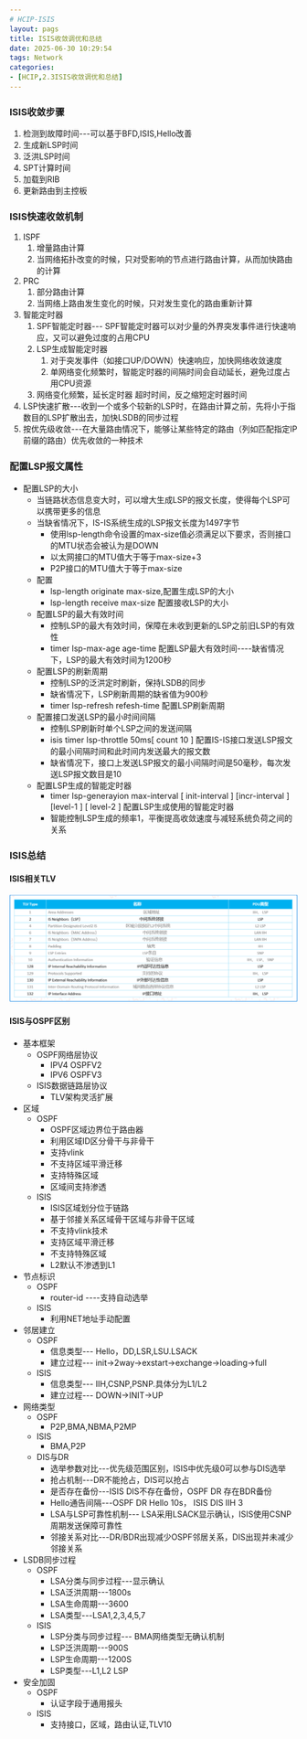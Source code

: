 ```yaml
---
# HCIP-ISIS
layout: pags
title: ISIS收敛调优和总结
date: 2025-06-30 10:29:54
tags: Network
categories: 
- [HCIP,2.3ISIS收敛调优和总结] 
---
```


### ISIS收敛步骤

1. 检测到故障时间---可以基于BFD,ISIS,Hello改善  
2. 生成新LSP时间
3. 泛洪LSP时间
4. SPT计算时间
5. 加载到RIB
6. 更新路由到主控板
 <!-- more -->
### ISIS快速收敛机制

1. ISPF
    1. 增量路由计算
    2. 当网络拓扑改变的时候，只对受影响的节点进行路由计算，从而加快路由的计算
2. PRC
    1. 部分路由计算
    2. 当网络上路由发生变化的时候，只对发生变化的路由重新计算
3. 智能定时器
    1. SPF智能定时器--- SPF智能定时器可以对少量的外界突发事件进行快速响应，又可以避免过度的占用CPU
    2. LSP生成智能定时器
        1. 对于突发事件（如接口UP/DOWN）快速响应，加快网络收敛速度
        2. 单网络变化频繁时，智能定时器的间隔时间会自动延长，避免过度占用CPU资源
    3. 网络变化频繁，延长定时器     超时时间，反之缩短定时器时间   
4. LSP快速扩散---收到一个或多个较新的LSP时，在路由计算之前，先将小于指数目的LSP扩散出去，加快LSDB的同步过程
5. 按优先级收敛---在大量路由情况下，能够让某些特定的路由（列如匹配指定IP前缀的路由）优先收敛的一种技术

### 配置LSP报文属性 

-  配置LSP的大小
   - 当链路状态信息变大时，可以增大生成LSP的报文长度，使得每个LSP可以携带更多的信息 
   - 当缺省情况下，IS-IS系统生成的LSP报文长度为1497字节
      - 使用lsp-length命令设置的max-size值必须满足以下要求，否则接口的MTU状态会被认为是DOWN
      - 以太网接口的MTU值大于等于max-size+3
      - P2P接口的MTU值大于等于max-size
    - 配置
      - lsp-length originate max-size,配置生成LSP的大小
      - lsp-length receive max-size 配置接收LSP的大小
    - 配置LSP的最大有效时间 
      - 控制LSP的最大有效时间，保障在未收到更新的LSP之前旧LSP的有效性
      - timer lsp-max-age age-time 配置LSP最大有效时间----缺省情况下，LSP的最大有效时间为1200秒
    - 配置LSP的刷新周期
      - 控制LSP的泛洪定时刷新，保持LSDB的同步
      - 缺省情况下，LSP刷新周期的缺省值为900秒
      - timer lsp-refresh refesh-time 配置LSP刷新周期
    - 配置接口发送LSP的最小时间间隔
      - 控制LSP刷新时单个LSP之间的发送间隔
      -  isis timer lsp-throttle 50ms[ count 10 ] 配置IS-IS接口发送LSP报文的最小间隔时间和此时间内发送最大的报文数
      -  缺省情况下，接口上发送LSP报文的最小间隔时间是50毫秒，每次发送LSP报文数目是10 
    - 配置LSP生成的智能定时器
      - timer lsp-generayion max-interval [ init-interval ] [incr-interval ] [level-1 ] [ level-2 ]  配置LSP生成使用的智能定时器
      - 智能控制LSP生成的频率1，平衡提高收敛速度与减轻系统负荷之间的关系

### ISIS总结

#### ISIS相关TLV

![命令](../imgs/ISIS/ISIS相关TLV.png)

#### ISIS与OSPF区别

- 基本框架
  - OSPF网络层协议
    - IPV4 OSPFV2
    - IPV6 OSPFV3
  - ISIS数据链路层协议
    - TLV架构灵活扩展
- 区域
  - OSPF
    - OSPF区域边界位于路由器
    - 利用区域ID区分骨干与非骨干
    - 支持vlink
    - 不支持区域平滑迁移
    - 支持特殊区域
    - 区域间支持渗透
  - ISIS
    - ISIS区域划分位于链路
    - 基于邻接关系区域骨干区域与非骨干区域
    - 不支持vlink技术
    - 支持区域平滑迁移
    - 不支持特殊区域
    - L2默认不渗透到L1
- 节点标识
  - OSPF
    - router-id ----支持自动选举
  - ISIS
    - 利用NET地址手动配置
- 邻居建立
  - OSPF
    - 信息类型--- Hello，DD,LSR,LSU.LSACK
    - 建立过程--- init->2way->exstart->exchange->loading->full
  - ISIS
    - 信息类型--- IIH,CSNP,PSNP.具体分为L1/L2
    - 建立过程--- DOWN->INIT->UP
- 网络类型
  - OSPF
    - P2P,BMA,NBMA,P2MP 
  - ISIS
    - BMA,P2P
  - DIS与DR
    - 选举参数对比---优先级范围区别，ISIS中优先级0可以参与DIS选举
    - 抢占机制---DR不能抢占，DIS可以抢占
    - 是否存在备份---ISIS DIS不存在备份，OSPF DR 存在BDR备份
    - Hello通告间隔---OSPF DR Hello 10s， ISIS DIS IIH 3
    - LSA与LSP可靠性机制--- LSA采用LSACK显示确认，ISIS使用CSNP周期发送保障可靠性
    - 邻接关系对比---DR/BDR出现减少OSPF邻居关系，DIS出现并未减少邻接关系
- LSDB同步过程
  - OSPF
    - LSA分类与同步过程---显示确认
    - LSA泛洪周期---1800s
    - LSA生命周期---3600
    - LSA类型---LSA1,2,3,4,5,7
  - ISIS
    - LSP分类与同步过程--- BMA网络类型无确认机制
    - LSP泛洪周期---900S
    - LSP生命周期---1200S
    - LSP类型---L1,L2 LSP
- 安全加固
  - OSPF
    - 认证字段于通用报头 
  - ISIS
    - 支持接口，区域，路由认证,TLV10 